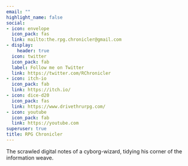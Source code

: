 ```yaml
---
email: ""
highlight_name: false
social:
- icon: envelope
  icon_pack: fas
  link: mailto:the.rpg.chronicler@gmail.com
- display:
    header: true
  icon: twitter
  icon_pack: fab
  label: Follow me on Twitter
  link: https://twitter.com/RChronicler
- icon: itch-io
  icon_pack: fab
  link: https://itch.io/
- icon: dice-d20
  icon_pack: fas
  link: https://www.drivethrurpg.com/
- icon: youtube
  icon_pack: fab
  link: https://youtube.com
superuser: true
title: RPG Chronicler
---
```


The scrawled digital notes of a cyborg-wizard, tidying his corner of the information weave. 




